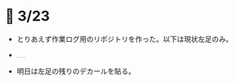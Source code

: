# 🎃 3/23

- とりあえず作業ログ用のリポジトリを作った。以下は現状左足のみ。
- <img src="photo/IMG_20210323_000202.jpg" alt="IMG_20210323_000202" style="zoom:10%;" />

- 明日は左足の残りのデカールを貼る。
